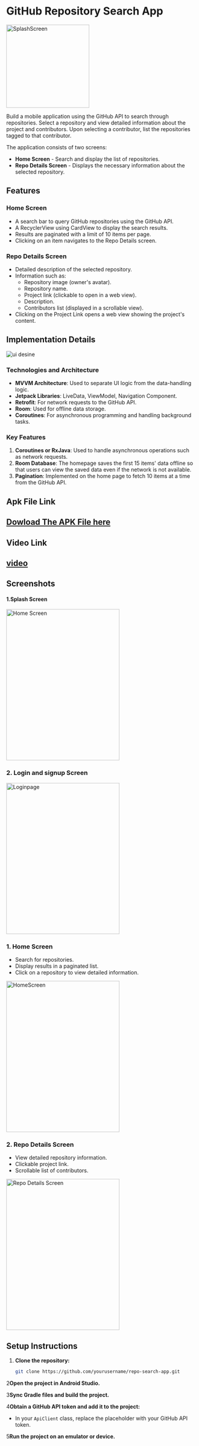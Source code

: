 # GitHub Repository Search App
<img src="images/github.png" alt="SplashScreen" width="220" height="220">

Build a mobile application using the GitHub API to search through repositories. Select a repository and view detailed information about the project and contributors. Upon selecting a contributor, list the repositories tagged to that contributor.

The application consists of two screens:

- **Home Screen** - Search and display the list of repositories.
- **Repo Details Screen** - Displays the necessary information about the selected repository.

## Features

### Home Screen
- A search bar to query GitHub repositories using the GitHub API.
- A RecyclerView using CardView to display the search results.
- Results are paginated with a limit of 10 items per page.
- Clicking on an item navigates to the Repo Details screen.

### Repo Details Screen
- Detailed description of the selected repository.
- Information such as:
    - Repository image (owner's avatar).
    - Repository name.
    - Project link (clickable to open in a web view).
    - Description.
    - Contributors list (displayed in a scrollable view).
- Clicking on the Project Link opens a web view showing the project's content.

## Implementation Details

![ui desine](images/Uidesigne.png)

### Technologies and Architecture
- **MVVM Architecture**: Used to separate UI logic from the data-handling logic.
- **Jetpack Libraries**: LiveData, ViewModel, Navigation Component.
- **Retrofit**: For network requests to the GitHub API.
- **Room**: Used for offline data storage.
- **Coroutines**: For asynchronous programming and handling background tasks.

### Key Features
1. **Coroutines or RxJava**: Used to handle asynchronous operations such as network requests.
2. **Room Database**: The homepage saves the first 15 items' data offline so that users can view the saved data even if the network is not available.
3. **Pagination**: Implemented on the home page to fetch 10 items at a time from the GitHub API.

## Apk File Link 
[Dowload The APK File here ](https://drive.google.com/file/d/1DeIUmzEHPaXoCCNO2tx0sGz8VzXYMFLe/view?usp=drive_link)
---
## Video Link 
[video](https://drive.google.com/file/d/1O0LACnYr7or7FIPv1aegSkHAWVNoztmW/view?usp=sharing)
---
## Screenshots
#### 1.Splash Screen 

<img src="images/SplashScreen.png" alt="Home Screen" width="300"  height = "400" />

### 2. Login and signup Screen
<img src="images/LoginPage.png" alt="Loginpage" width="300"  height = "400" />


### 1. Home Screen
- Search for repositories.
- Display results in a paginated list.
- Click on a repository to view detailed information.
<img src="images/HomeScreen.png" alt="HomeScreen" width="300"  height = "400" />

### 2. Repo Details Screen
- View detailed repository information.
- Clickable project link.
- Scrollable list of contributors.

<img src="images/DeatilsScreen.png" alt="Repo Details Screen" width="300"  height = "400" />

## Setup Instructions

1. **Clone the repository:**
   ```bash
   git clone https://github.com/yourusername/repo-search-app.git
   ```
2**Open the project in Android Studio.**

3**Sync Gradle files and build the project.**

4**Obtain a GitHub API token and add it to the project:**
  - In your `ApiClient` class, replace the placeholder with your GitHub API token.

5**Run the project on an emulator or device.**